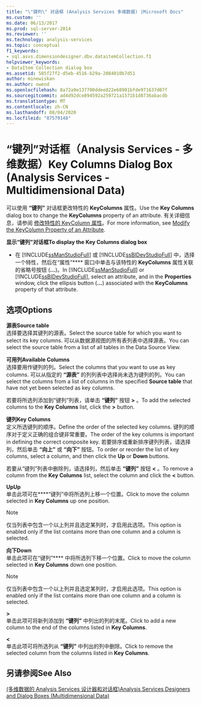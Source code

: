 ```yaml
---
title: "\"键列\" 对话框 (Analysis Services 多维数据) |Microsoft Docs"
ms.custom: ''
ms.date: 06/13/2017
ms.prod: sql-server-2014
ms.reviewer: ''
ms.technology: analysis-services
ms.topic: conceptual
f1_keywords:
- sql.asvs.dimensiondesigner.dbv.dataitemCollection.f1
helpviewer_keywords:
- DataItem Collection dialog box
ms.assetid: 585f27f2-d5eb-4516-b29a-2084010b7d51
author: minewiskan
ms.author: owend
ms.openlocfilehash: 8a72a9e137700ddee822e68901bfde971637d07f
ms.sourcegitcommit: ad4d92dce894592a259721a1571b1d8736abacdb
ms.translationtype: MT
ms.contentlocale: zh-CN
ms.lasthandoff: 08/04/2020
ms.locfileid: "87579148"
---
```

# <a name="key-columns-dialog-box-analysis-services---multidimensional-data"></a><span data-ttu-id="6df93-102">“键列”对话框（Analysis Services - 多维数据）</span><span class="sxs-lookup"><span data-stu-id="6df93-102">Key Columns Dialog Box (Analysis Services - Multidimensional Data)</span></span>
  <span data-ttu-id="6df93-103">可以使用 **“键列”** 对话框更改特性的 **KeyColumns** 属性。</span><span class="sxs-lookup"><span data-stu-id="6df93-103">Use the **Key Columns** dialog box to change the **KeyColumns** property of an attribute.</span></span> <span data-ttu-id="6df93-104">有关详细信息，请参阅 [修改特性的 KeyColumn 属性](multidimensional-models/attribute-properties-modify-the-keycolumn-property.md)。</span><span class="sxs-lookup"><span data-stu-id="6df93-104">For more information, see [Modify the KeyColumn Property of an Attribute](multidimensional-models/attribute-properties-modify-the-keycolumn-property.md).</span></span>  
  
 <span data-ttu-id="6df93-105">**显示“键列”对话框**</span><span class="sxs-lookup"><span data-stu-id="6df93-105">**To display the Key Columns dialog box**</span></span>  
  
-   <span data-ttu-id="6df93-106">在 [!INCLUDE[ssManStudioFull](../includes/ssmanstudiofull-md.md)] 或 [!INCLUDE[ssBIDevStudioFull](../includes/ssbidevstudiofull-md.md)] 中，选择一个特性，然后在“属性”\*\*\*\* 窗口中单击与该特性的 **KeyColumns** 属性关联的省略号按钮 (**...**)。</span><span class="sxs-lookup"><span data-stu-id="6df93-106">In [!INCLUDE[ssManStudioFull](../includes/ssmanstudiofull-md.md)] or [!INCLUDE[ssBIDevStudioFull](../includes/ssbidevstudiofull-md.md)], select an attribute, and in the **Properties** window, click the ellipsis button (**...**) associated with the **KeyColumns** property of that attribute.</span></span>  
  
## <a name="options"></a><span data-ttu-id="6df93-107">选项</span><span class="sxs-lookup"><span data-stu-id="6df93-107">Options</span></span>  
 <span data-ttu-id="6df93-108">**源表**</span><span class="sxs-lookup"><span data-stu-id="6df93-108">**Source table**</span></span>  
 <span data-ttu-id="6df93-109">选择要选择其键列的源表。</span><span class="sxs-lookup"><span data-stu-id="6df93-109">Select the source table for which you want to select its key columns.</span></span> <span data-ttu-id="6df93-110">可以从数据源视图的所有表列表中选择源表。</span><span class="sxs-lookup"><span data-stu-id="6df93-110">You can select the source table from a list of all tables in the Data Source View.</span></span>  
  
 <span data-ttu-id="6df93-111">**可用列**</span><span class="sxs-lookup"><span data-stu-id="6df93-111">**Available Columns**</span></span>  
 <span data-ttu-id="6df93-112">选择要用作键列的列。</span><span class="sxs-lookup"><span data-stu-id="6df93-112">Select the columns that you want to use as key columns.</span></span> <span data-ttu-id="6df93-113">可以从指定的 **“源表”** 的列列表中选择尚未选为键列的列。</span><span class="sxs-lookup"><span data-stu-id="6df93-113">You can select the columns from a list of columns in the specified **Source table** that have not yet been selected as key columns.</span></span>  
  
 <span data-ttu-id="6df93-114">若要将所选列添加到“键列”列表，请单击 **“键列”** 按钮 **>** 。</span><span class="sxs-lookup"><span data-stu-id="6df93-114">To add the selected columns to the **Key Columns** list, click the **>** button.</span></span>  
  
 <span data-ttu-id="6df93-115">**键列**</span><span class="sxs-lookup"><span data-stu-id="6df93-115">**Key Columns**</span></span>  
 <span data-ttu-id="6df93-116">定义所选键列的顺序。</span><span class="sxs-lookup"><span data-stu-id="6df93-116">Define the order of the selected key columns.</span></span> <span data-ttu-id="6df93-117">键列的顺序对于定义正确的组合键非常重要。</span><span class="sxs-lookup"><span data-stu-id="6df93-117">The order of the key columns is important in defining the correct composite key.</span></span> <span data-ttu-id="6df93-118">若要排序或重新排序键列列表，请选择列，然后单击 **“向上”** 或 **“向下”** 按钮。</span><span class="sxs-lookup"><span data-stu-id="6df93-118">To order or reorder the list of key columns, select a column, and then click the **Up** or **Down** buttons.</span></span>  
  
 <span data-ttu-id="6df93-119">若要从“键列”列表中删除列，请选择列，然后单击 **“键列”** 按钮 **\<** 。</span><span class="sxs-lookup"><span data-stu-id="6df93-119">To remove a column from the **Key Columns** list, select the column and click the **\<** button.</span></span>  
  
 <span data-ttu-id="6df93-120">**Up**</span><span class="sxs-lookup"><span data-stu-id="6df93-120">**Up**</span></span>  
 <span data-ttu-id="6df93-121">单击此项可在\*\*\*\*“键列”中将所选列上移一个位置。</span><span class="sxs-lookup"><span data-stu-id="6df93-121">Click to move the column selected in **Key Columns** up one position.</span></span>  
  
> [!NOTE]  
>  <span data-ttu-id="6df93-122">仅当列表中包含一个以上列并且选定某列时，才启用此选项。</span><span class="sxs-lookup"><span data-stu-id="6df93-122">This option is enabled only if the list contains more than one column and a column is selected.</span></span>  
  
 <span data-ttu-id="6df93-123">**向下**</span><span class="sxs-lookup"><span data-stu-id="6df93-123">**Down**</span></span>  
 <span data-ttu-id="6df93-124">单击此项可在“键列”\*\*\*\* 中将所选列下移一个位置。</span><span class="sxs-lookup"><span data-stu-id="6df93-124">Click to move the column selected in **Key Columns** down one position.</span></span>  
  
> [!NOTE]  
>  <span data-ttu-id="6df93-125">仅当列表中包含一个以上列并且选定某列时，才启用此选项。</span><span class="sxs-lookup"><span data-stu-id="6df93-125">This option is enabled only if the list contains more than one column and a column is selected.</span></span>  
  
 **>**  
 <span data-ttu-id="6df93-126"> 单击此项可将新列添加到 **“键列”** 中列出的列的末尾。</span><span class="sxs-lookup"><span data-stu-id="6df93-126">Click to add a new column to the end of the columns listed in **Key Columns**.</span></span>  
  
 **<**  
 <span data-ttu-id="6df93-127"> 单击此项可将所选列从 **“键列”** 中列出的列中删除。</span><span class="sxs-lookup"><span data-stu-id="6df93-127">Click to remove the selected column from the columns listed in **Key Columns**.</span></span>  
  
## <a name="see-also"></a><span data-ttu-id="6df93-128">另请参阅</span><span class="sxs-lookup"><span data-stu-id="6df93-128">See Also</span></span>  
 [<span data-ttu-id="6df93-129">&#40;多维数据的 Analysis Services 设计器和对话框&#41;</span><span class="sxs-lookup"><span data-stu-id="6df93-129">Analysis Services Designers and Dialog Boxes &#40;Multidimensional Data&#41;</span></span>](analysis-services-designers-and-dialog-boxes-multidimensional-data.md)  
  
  
